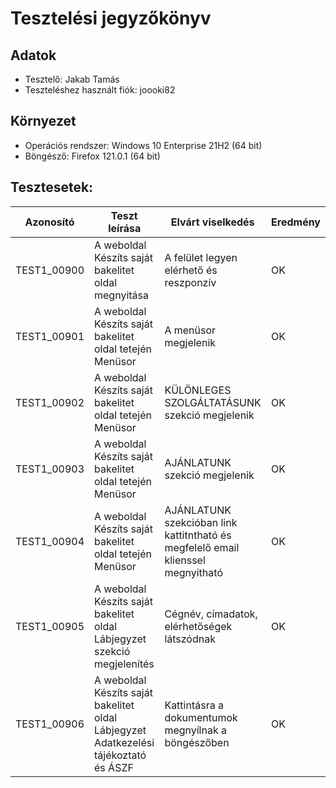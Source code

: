 # Tesztelési jegyzőkönyv

## Adatok

- Tesztelő: Jakab Tamás
- Teszteléshez használt fiók: joooki82

## Környezet

- Operációs rendszer: Windows 10 Enterprise 21H2 (64 bit) 
- Böngésző: Firefox 121.0.1 (64 bit)

## Tesztesetek:

| Azonosító | Teszt leírása | Elvárt viselkedés | Eredmény |
|-----------|---------------|-------------------|----------|
| TEST1_00900 | A weboldal Készíts saját bakelitet oldal megnyitása | A felület legyen elérhető és reszponzív| OK       |
| TEST1_00901 | A weboldal Készíts saját bakelitet oldal tetején Menüsor | A menüsor megjelenik | OK       |
| TEST1_00902 | A weboldal Készíts saját bakelitet oldal tetején Menüsor | KÜLÖNLEGES SZOLGÁLTATÁSUNK szekció megjelenik | OK       |
| TEST1_00903 | A weboldal Készíts saját bakelitet oldal tetején Menüsor | AJÁNLATUNK szekció megjelenik | OK       |
| TEST1_00904 | A weboldal Készíts saját bakelitet oldal tetején Menüsor | AJÁNLATUNK szekcióban link kattitntható és megfelelő email klienssel megnyitható | OK       |
| TEST1_00905 | A weboldal Készíts saját bakelitet oldal Lábjegyzet szekció megjelenítés | Cégnév, címadatok, elérhetőségek látszódnak | OK       |
| TEST1_00906 | A weboldal Készíts saját bakelitet oldal Lábjegyzet Adatkezelési tájékoztató és ÁSZF | Kattintásra a dokumentumok megnyílnak a böngészőben | OK       |


